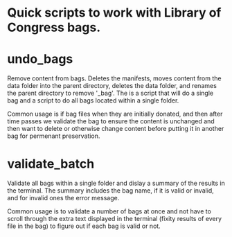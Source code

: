 # Quick scripts to work with Library of Congress bags.


# undo_bags
Remove content from bags. Deletes the manifests, moves content from the data folder into the parent directory, deletes the data folder, and renames the parent directory to remove \'_bag\'. The is a script that will do a single bag and a script to do all bags located within a single folder.

Common usage is if bag files when they are initially donated, and then after time passes we validate the bag to ensure the content is unchanged and then want to delete or otherwise change content before putting it in another bag for permenant preservation.

# validate_batch
Validate all bags within a single folder and dislay a summary of the results in the terminal. The summary includes the bag name, if it is valid or invalid, and for invalid ones the error message.

Common usage is to validate a number of bags at once and not have to scroll through the extra text displayed in the terminal (fixity results of every file in the bag) to figure out if each bag is valid or not.
